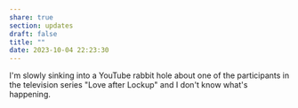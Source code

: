 ```yaml
---
share: true
section: updates
draft: false
title: ""
date: 2023-10-04 22:23:30
---
```


I'm slowly sinking into a YouTube rabbit hole about one of the participants in the television series "Love after Lockup" and I don't know what's happening.
